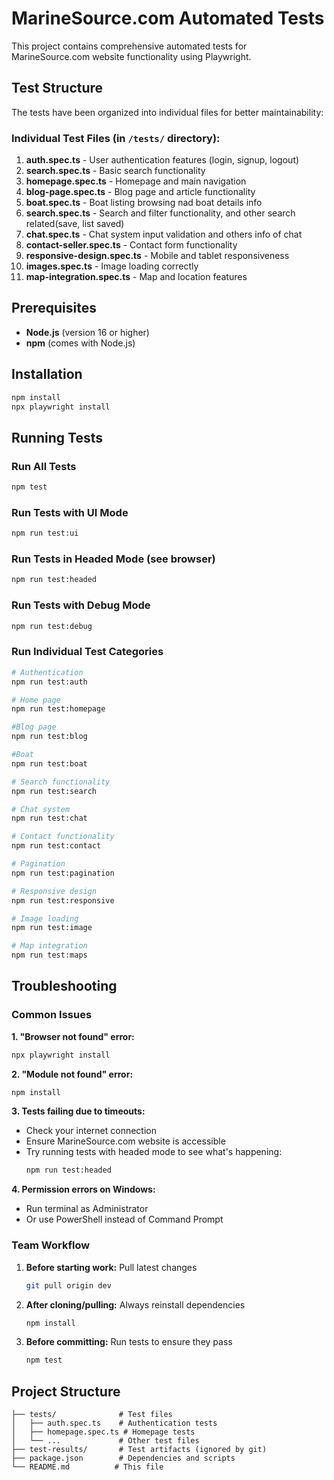 # MarineSource.com Automated Tests

This project contains comprehensive automated tests for MarineSource.com website functionality using Playwright.

## Test Structure

The tests have been organized into individual files for better maintainability:

### Individual Test Files (in `/tests/` directory):

1. **auth.spec.ts** - User authentication features (login, signup, logout)
2. **search.spec.ts** - Basic search functionality
3. **homepage.spec.ts** - Homepage and main navigation
4. **blog-page.spec.ts** - Blog page and article functionality
5. **boat.spec.ts** - Boat listing browsing nad boat details info
6. **search.spec.ts** - Search and filter functionality, and other search related(save, list saved)
7. **chat.spec.ts** - Chat system input validation and others info of chat
8. **contact-seller.spec.ts** - Contact form functionality
9. **responsive-design.spec.ts** - Mobile and tablet responsiveness
10. **images.spec.ts** - Image loading correctly
11. **map-integration.spec.ts** - Map and location features

## Prerequisites

- **Node.js** (version 16 or higher)
- **npm** (comes with Node.js)

## Installation

```bash
npm install
npx playwright install
```

## Running Tests

### Run All Tests
```bash
npm test
```

### Run Tests with UI Mode
```bash
npm run test:ui
```

### Run Tests in Headed Mode (see browser)
```bash
npm run test:headed
```

### Run Tests with Debug Mode
```bash
npm run test:debug
```

### Run Individual Test Categories

```bash
# Authentication
npm run test:auth

# Home page
npm run test:homepage

#Blog page
npm run test:blog

#Boat
npm run test:boat

# Search functionality
npm run test:search

# Chat system
npm run test:chat

# Contact functionality
npm run test:contact

# Pagination
npm run test:pagination

# Responsive design
npm run test:responsive

# Image loading
npm run test:image

# Map integration
npm run test:maps

```

## Troubleshooting

### Common Issues

**1. "Browser not found" error:**
```bash
npx playwright install
```

**2. "Module not found" error:**
```bash
npm install
```

**3. Tests failing due to timeouts:**
- Check your internet connection
- Ensure MarineSource.com website is accessible
- Try running tests with headed mode to see what's happening:
  ```bash
  npm run test:headed
  ```

**4. Permission errors on Windows:**
- Run terminal as Administrator
- Or use PowerShell instead of Command Prompt

### Team Workflow

1. **Before starting work:** Pull latest changes
   ```bash
   git pull origin dev
   ```

2. **After cloning/pulling:** Always reinstall dependencies
   ```bash
   npm install
   ```

3. **Before committing:** Run tests to ensure they pass
   ```bash
   npm test
   ```

## Project Structure

```
├── tests/              # Test files
│   ├── auth.spec.ts    # Authentication tests
│   ├── homepage.spec.ts # Homepage tests
│   └── ...             # Other test files
├── test-results/       # Test artifacts (ignored by git)
├── package.json        # Dependencies and scripts
└── README.md          # This file
```